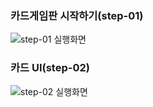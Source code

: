 ### 카드게임판 시작하기(step-01)

![step-01 실행화면](https://user-images.githubusercontent.com/38850628/51820755-28138300-231a-11e9-9ca1-2f296b1641d2.png)

### 카드 UI(step-02)

![step-02 실행화면](https://user-images.githubusercontent.com/38850628/51850829-ef010000-2365-11e9-9691-c909f212001d.gif)
